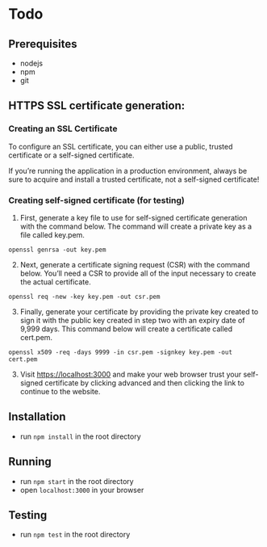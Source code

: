 # Todo
## Prerequisites
- nodejs
- npm
- git

## HTTPS SSL certificate generation:
### Creating an SSL Certificate
To configure an SSL certificate, you can either use a public, trusted certificate or a self-signed certificate. 

If you’re running the application in a production environment, always be sure to acquire and install a trusted certificate, not a self-signed certificate!

### Creating self-signed certificate (for testing)
1. First, generate a key file to use for self-signed certificate generation with the command below. The command will create a private key as a file called key.pem.
```
openssl genrsa -out key.pem
```
2. Next, generate a certificate signing request (CSR) with the command below. You’ll need a CSR to provide all of the input necessary to create the actual certificate.
```
openssl req -new -key key.pem -out csr.pem
```

3. Finally, generate your certificate by providing the private key created to sign it with the public key created in step two with an expiry date of 9,999 days. This command below will create a certificate called cert.pem.
```
openssl x509 -req -days 9999 -in csr.pem -signkey key.pem -out cert.pem
```

3. Visit [https://localhost:3000](https://localhost:3000) and make your web browser trust your self-signed certificate by clicking advanced and then clicking the link to continue to the website.

## Installation
- run `npm install` in the root directory

## Running
- run `npm start` in the root directory
- open `localhost:3000` in your browser

## Testing
- run `npm test` in the root directory
